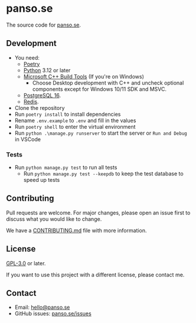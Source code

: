 # panso.se

The source code for [panso.se](https://panso.se).

## Development

- You need:
  - [Poetry](https://python-poetry.org/)
  - [Python](https://www.python.org/) 3.12 or later
  - [Microsoft C++ Build Tools](https://aka.ms/vs/17/release/vs_buildtools.exe) (If you're on Windows)
    - Choose Desktop development with C++ and uncheck optional components except for Windows 10/11 SDK and MSVC.
  - [PostgreSQL 16](https://www.postgresql.org/).
  - [Redis](https://redis.io/).
- Clone the repository
- Run `poetry install` to install dependencies
- Rename `.env.example` to `.env` and fill in the values
- Run `poetry shell` to enter the virtual environment
- Run `python .\manage.py runserver` to start the server or `Run and Debug` in VSCode

### Tests

- Run `python manage.py test` to run all tests
    - Run `python manage.py test --keepdb` to keep the test database to speed up tests

## Contributing

Pull requests are welcome. For major changes, please open an issue first to discuss what you would like to change.

We have a [CONTRIBUTING.md](CONTRIBUTING.md) file with more information.

## License

[GPL-3.0](https://choosealicense.com/licenses/gpl-3.0/) or later.

If you want to use this project with a different license, please contact me.

## Contact

- Email: [hello@panso.se](mailto:hello@panso.se)
- GitHub issues: [panso.se/issues](https://github.com/TheLovinator1/panso.se/issues)
